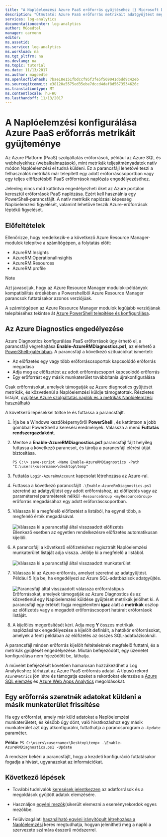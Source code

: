 ```yaml
---
title: "A Naplóelemzési Azure PaaS erőforrás gyűjtéséhez |} Microsoft Docs"
description: "Útmutató: Azure PaaS erőforrás metrikáit adatgyűjtést megőrzési és elemzése a Log Analyticshez PowerShell használatával."
services: log-analytics
documentationcenter: log-analytics
author: MGoedtel
manager: carmonm
editor: 
ms.assetid: 
ms.service: log-analytics
ms.workload: na
ms.tgt_pltfrm: na
ms.devlang: na
ms.topic: tutorial
ms.date: 11/13/2017
ms.author: magoedte
ms.openlocfilehash: 7bae18e151fbdccf95f3fe5f569041d6dd9c42eb
ms.sourcegitcommit: e38120a5575ed35ebe7dccd4daf8d5673534626c
ms.translationtype: MT
ms.contentlocale: hu-HU
ms.lasthandoff: 11/13/2017
---
```

# <a name="configure-collection-of-azure-paas-resource-metrics-with-log-analytics"></a>A Naplóelemzési konfigurálása Azure PaaS erőforrás metrikáit gyűjteménye

Az Azure Platform (PaaS) szolgáltatás erőforrások, például az Azure SQL és webhelyekhez (webalkalmazások), mint metrikák teljesítményadatok natív módon Naplóelemzési el tudná küldeni. Ez a parancsfájl lehetővé teszi a felhasználók metrikák már telepített egy adott erőforráscsoportban vagy egy teljes előfizetésből PaaS erőforrások naplózás engedélyezéséhez. 

Jelenleg nincs mód kattintva engedélyezheti őket az Azure portálon keresztül erőforrások PaaS naplózása. Ezért kell használnia egy PowerShell-parancsfájlt. A natív metrikák naplózási képesség Naplóelemzési figyelését, valamint lehetővé teszik Azure-erőforrások léptékű figyelését. 

## <a name="prerequisites"></a>Előfeltételek
Ellenőrizze, hogy rendelkezik-e a következő Azure Resource Manager-modulok telepítve a számítógépen, a folytatás előtt:

- AzureRM.Insights
- AzureRM.OperationalInsights
- AzureRM.Resources
- AzureRM.profile

>[!NOTE]
>Azt javasoljuk, hogy az Azure Resource Manager modulok-példányok kompatibilitás érdekében a Powershellből Azure Resource Manager parancsok futtatásakor azonos verziójúak.
>
A számítógépen az Azure Resource Manager modulok legújabb verziójának telepítéséhez tekintse át [Azure PowerShell telepítése és konfigurálása](https://docs.microsoft.com/en-us/powershell/azure/install-azurerm-ps?view=azurermps-4.4.1#update-azps).  

## <a name="enable-azure-diagnostics"></a>Az Azure Diagnostics engedélyezése  
Azure Diagnostics konfigurálása PaaS erőforrások úgy érhető el, a parancsfájl végrehajtása **Enable-AzureRMDiagnostics.ps1**, az elérhető a [PowerShell-galériában](https://www.powershellgallery.com/packages/Enable-AzureRMDiagnostics/2.52/DisplayScript).  A parancsfájl a következő szituációkat ismerteti:
  
* Az előfizetés egy vagy több erőforráscsoportok kapcsolódó erőforrás megadása  
* Adja meg az előfizetést az adott erőforráscsoport kapcsolódó erőforrás  
* Egy erőforrást egy másik munkaterület továbbítania újrakonfigurálása

Csak erőforrásokat, amelyek támogatják az Azure diagnostics gyűjtését metrikák, és közvetlenül a Naplóelemzési küldje támogatottak.  Részletes listáját, [gyűjtése Azure szolgáltatás naplók és a metrikák Naplóelemzési használható](log-analytics-azure-storage.md) 

A következő lépésekkel töltse le és futtassa a parancsfájlt.

1.  Írja be a Windows kezdőképernyőről **PowerShell** , és kattintson a jobb gombbal PowerShell a keresési eredmények.  Válassza a menü **Futtatás rendszergazdaként**.   
2. Mentse a **Enable-AzureRMDiagnostics.ps1** parancsfájl fájlt helyileg futtassa a következő parancsot, és tárolja a parancsfájl elérési útját biztosítása.    

    ```
    PS C:\> save-script -Name Enable-AzureRMDiagnostics -Path "C:\users\<username>\desktop\temp"
    ```

3. Futtatás `Login-AzureRmAccount` kapcsolat létrehozása az Azure-ral.   
4. Futtassa a következő parancsfájlt `.\Enable-AzureRmDiagnostics.ps1` szeretné az adatgyűjtést egy adott erőforráshoz, az előfizetés vagy az paraméterrel paraméterek nélkül `-ResourceGroup <myResourceGroup>` erőforrás megadásához egy adott erőforráscsoportban.   
5. Válassza ki a megfelelő előfizetést a listából, ha egynél több, a megfelelő érték megadásával.<br><br> ![Válassza ki a parancsfájl által visszaadott előfizetés](./media/log-analytics-collect-azurepass-posh/script-select-subscription.png)<br> Ellenkező esetben az egyetlen rendelkezésre előfizetés automatikusan kijelöli.
6. A parancsfájl a következő előfizetéshez regisztrált Naplóelemzési munkaterület listáját adja vissza.  Jelölje ki a megfelelő a listából.<br><br> ![Válassza ki a parancsfájl által visszaadott munkaterület](./media/log-analytics-collect-azurepass-posh/script-select-workspace.png)<br> 
7. Válassza ki az Azure-erőforrás, amelyet szeretné az adatgyűjtést. Például 5 írja be, ha engedélyezi az Azure SQL-adatbázisok adatgyűjtés.<br><br> ![Parancsfájl által visszaadott válassza erőforrástípus](./media/log-analytics-collect-azurepass-posh/script-select-resource.png)<br>
   Erőforrásokat, amelyek támogatják az Azure Diagnostics és az közvetlenül egy Naplóelemzési küldése gyűjtését metrikák jelölhet ki.  A parancsfájl egy értékét fogja megjeleníteni **igaz** alatt a **metrikák** oszlop az előfizetés vagy a megadott erőforráscsoport határait erőforrások listáját.    
8. A kijelölés megerősítését kéri.  Adja meg **Y** összes metrikák naplózásának engedélyezése a kijelölt definiált, a hatókör erőforrásokat, amelyek a fenti példában az előfizetés az összes SQL-adatbázisoknál.  

A parancsfájl minden erőforrás kijelölt feltételeknek megfelelő futtatni, és a metrikák gyűjtését engedélyezése. Miután befejeződött, egy üzenetet konfigurálása nem fejeződött be, láthatja.  

A művelet befejezését követően hamarosan hozzákezdhet a Log Analyticshez tárházat az Azure PaaS erőforrás adatai.  A típusú rekord `AzureMetrics` jön létre és támogatja ezeket a rekordokat elemzése a [Azure SQL elemzés](log-analytics-azure-sql.md) és [Azure Web Apps Analytics](log-analytics-azure-web-apps-analytics.md) megoldásokat.   

## <a name="update-a-resource-to-send-data-to-another-workspace"></a>Egy erőforrás szeretnék adatokat küldeni a másik munkaterület frissítése
Ha egy erőforrást, amely már küld adatokat a Naplóelemzési munkaterületet, és később úgy dönt, való hivatkozáshoz egy másik munkaterület azt úgy átkonfigurálni, futtathatja a parancsprogram a `-Update` paraméter.  

**Példa:** 
`PS C:\users\<username>\Desktop\temp> .\Enable-AzureRMDiagnostics.ps1 -Update`

A rendszer bekéri a parancsfájlt, hogy a kezdeti konfiguráció futtatásakor fogadja a hívást, ugyanazokat az információkat.  

## <a name="next-steps"></a>Következő lépések

* További tudnivalók [keresések jelentkezzen](log-analytics-log-searches.md) az adatforrások és a megoldások gyűjtött adatok elemzésére. 

* Használjon [egyéni mezők](log-analytics-custom-fields.md)(sikerült elemezni a eseményrekordok egyes mezőkbe.

* Felülvizsgálati [használható egyéni irányítópult létrehozása a Naplóelemzési](log-analytics-dashboards.md) keres megtudhatja, hogyan jelenítheti meg a napló a szervezete számára ésszerű módszerrel.
